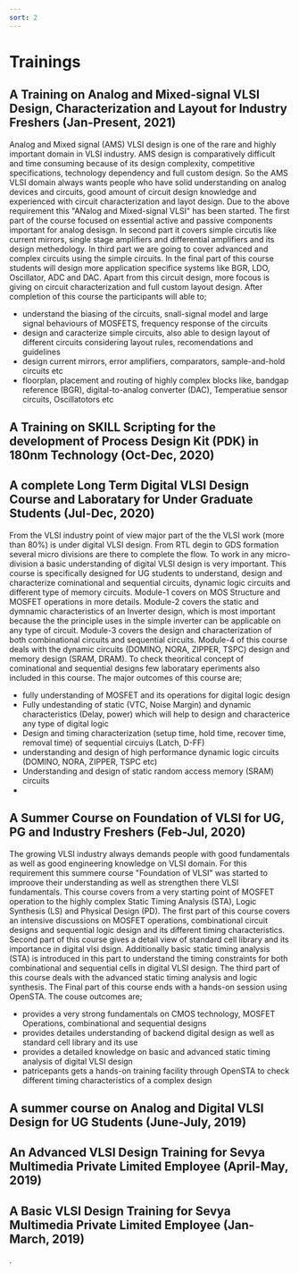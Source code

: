 ```yaml
---
sort: 2
---
```


# Trainings 

## A Training on Analog and Mixed-signal VLSI Design, Characterization and Layout for Industry Freshers (Jan-Present, 2021)

Analog and Mixed signal (AMS) VLSI design is one of the rare and highly important domain in VLSI industry. AMS design is comparatively difficult and time consuming because of its design complexity, competitive specifications, technology dependency and full custom design. So the AMS VLSI domain always wants people who have solid understanding on analog devices and circuits, good amount of circuit design knowledge and experienced with circuit characterization and layot design. Due to the above requirement this "ANalog and Mixed-signal VLSI" has been started. The first part of the course focused on essential active and passive components important for analog desisgn. In second part it covers simple circutis like current mirrors, single stage amplifiers and differential amplifiers and its design methedology. In third part we are going to cover advanced and complex circuits using the simple circuits. In the final part of this course students will design more application specifice systems like BGR, LDO, Oscillator, ADC and DAC. Apart from this circuit design, more focous is giving on circuit characterization and full custom layout design. After completion of this course the participants will able to;

- understand the biasing of the circuits, snall-signal model and large signal behaviours of MOSFETS, frequency response of the circuits
- design and caracterize simple circuits, also able to design layout of different circuits considering layout rules, recomendations and guidelines
- design current mirrors, error amplifiers, comparators, sample-and-hold circuits etc
- floorplan, placement and routing of highly complex blocks like, bandgap reference (BGR), digital-to-analog converter (DAC), Temperatiue sensor circuits, Oscillatotors etc 

## A Training on SKILL Scripting for the development of Process Design Kit (PDK) in 180nm Technology (Oct-Dec, 2020)


## A complete Long Term Digital VLSI Design Course and Laboratary for Under Graduate Students (Jul-Dec, 2020)

From the VLSI industry point of view major part of the the VLSI work (more than 80%) is under digital VLSI design. From RTL degin to GDS formation several micro divisions are there to complete the flow. To work in any micro-division a basic understanding of digital VLSI design is very important. This course is specifically designed for UG students to understand, design and characterize cominational and sequential circuits, dynamic logic circuits and different type of memory circuits. Module-1 covers on MOS Structure and MOSFET operations in more details. Module-2 covers the static and dymnamic characteristics of an Inverter design, which is most important because the the principle uses in the simple inverter can be applicable on any type of circuit. Module-3 covers the design and characterization of both combinational circuits and sequential circuits. Module-4 of this course deals with the dynamic circuits (DOMINO, NORA, ZIPPER, TSPC) design and memory design (SRAM, DRAM). To check theoritical concept of cominational and sequential designs few laboratary eperiments also included in this course. The major outcomes of this course are;

- fully understanding of MOSFET and its operations for digital logic design
- Fully undestanding of static (VTC, Noise Margin) and dynamic characteristics (Delay, power) which will help to design and characterice any type of digital logic
- Design and timing characterization (setup time, hold time, recover time, removal time) of sequential circuiys (Latch, D-FF)
- understanding and design of high performance dynamic logic circuits (DOMINO, NORA, ZIPPER, TSPC etc)
- Understanding and design of static random access memory (SRAM) circuits
-
## A Summer Course on Foundation of VLSI for UG, PG and Industry Freshers (Feb-Jul, 2020)

The growing VLSI industry always demands people with good fundamentals as well as good engineering knowledge on VLSI domain. For this requirement this summere course "Foundation of VLSI" was started to improove their understanding as well as strengthen there VLSI fundamentals. This course covers from a very starting point of MOSFET operation to the highly complex Static Timing Analysis (STA), Logic Synthesis (LS) and Physical Design (PD). The first part of this course covers an intensive discussions on MOSFET operations, combinational circuit designs and sequential logic design and its different timing characteristics. Second part of this course gives a detail view of standard cell library and its importance in digital vlsi dsign. Additionally basic static timing analysis (STA) is introduced in this part to understand the timing constraints for both combinational and sequential cells in digital VLSI design. The third part of this course deals with the advanced static timing analysis and logic synthesis. The Final part of this course ends with a hands-on session using OpenSTA. The couse outcomes are;

- provides a very strong fundamentals on CMOS technology, MOSFET Operations, combinational and sequential designs
- provides detailes understanding of backend digital design as well as standard cell library and its use
- provides a detailed knowledge on basic and advanced static timing analysis of digital VLSI design
- patricepants gets a hands-on training facility through OpenSTA to check different timing characteristics of a complex design

## A summer course on Analog and Digital VLSI Design for UG Students (June-July, 2019)

## An Advanced VLSI Design Training for Sevya Multimedia Private Limited Employee (April-May, 2019)

## A Basic VLSI Design Training for Sevya Multimedia Private Limited Employee (Jan-March, 2019)
.
